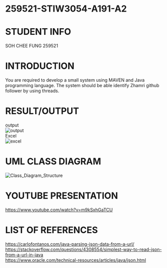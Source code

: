 # 259521-STIW3054-A191-A2
# STUDENT INFO  
SOH CHEE FUNG  259521         
# INTRODUCTION  
You are required to develop a small system using MAVEN and Java programming language. The system should be able identify Zhamri github follower by using threads.  
# RESULT/OUTPUT  
output  
![output](https://user-images.githubusercontent.com/55059378/68397680-86756800-01ae-11ea-8ec4-46c21767f4ca.png)  
Excel  
![excel](https://user-images.githubusercontent.com/55059378/68397692-8bd2b280-01ae-11ea-8915-d4776f9d49db.png)  
# UML CLASS DIAGRAM  
![Class_Diagram_Structure](https://user-images.githubusercontent.com/55059378/68397702-8f663980-01ae-11ea-9dd4-8972f488703c.png)  
# YOUTUBE PRESENTATION  
https://www.youtube.com/watch?v=m9kSxhGaTCU  
# LIST OF REFERENCES  
https://carlofontanos.com/java-parsing-json-data-from-a-url/  
https://stackoverflow.com/questions/4308554/simplest-way-to-read-json-from-a-url-in-java  
https://www.oracle.com/technical-resources/articles/java/json.html
